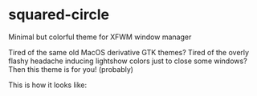 # squared-circle
Minimal but colorful theme for XFWM window manager

Tired of the same old MacOS derivative GTK themes? 
Tired of the overly flashy headache inducing lightshow colors just to close some windows?
Then this theme is for you! (probably)

This is how it looks like:
